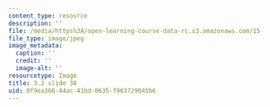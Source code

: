 ```yaml
---
content_type: resource
description: ''
file: /media/https%3A/open-learning-course-data-rc.s3.amazonaws.com/15-s21-nuts-and-bolts-of-business-plans-january-iap-2014/0f9ea36644ac41bd0635f963729041b6_Slide38.JPG
file_type: image/jpeg
image_metadata:
  caption: ''
  credit: ''
  image-alt: ''
resourcetype: Image
title: 3.2 slide 38
uid: 0f9ea366-44ac-41bd-0635-f963729041b6
---
```

